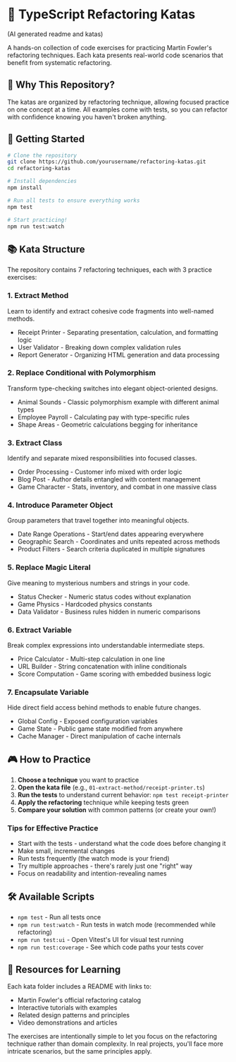 # 🔧 TypeScript Refactoring Katas

(AI generated readme and katas)

A hands-on collection of code exercises for practicing Martin Fowler's refactoring techniques. Each kata presents real-world code scenarios that benefit from systematic refactoring.

## 🎯 Why This Repository?

The katas are organized by refactoring technique, allowing focused practice on one concept at a time. All examples come with tests, so you can refactor with confidence knowing you haven't broken anything.

## 🚀 Getting Started

```bash
# Clone the repository
git clone https://github.com/yourusername/refactoring-katas.git
cd refactoring-katas

# Install dependencies
npm install

# Run all tests to ensure everything works
npm test

# Start practicing!
npm run test:watch
```

## 📚 Kata Structure

The repository contains 7 refactoring techniques, each with 3 practice exercises:

### 1. **Extract Method**

Learn to identify and extract cohesive code fragments into well-named methods.

- Receipt Printer - Separating presentation, calculation, and formatting logic
- User Validator - Breaking down complex validation rules
- Report Generator - Organizing HTML generation and data processing

### 2. **Replace Conditional with Polymorphism**

Transform type-checking switches into elegant object-oriented designs.

- Animal Sounds - Classic polymorphism example with different animal types
- Employee Payroll - Calculating pay with type-specific rules
- Shape Areas - Geometric calculations begging for inheritance

### 3. **Extract Class**

Identify and separate mixed responsibilities into focused classes.

- Order Processing - Customer info mixed with order logic
- Blog Post - Author details entangled with content management
- Game Character - Stats, inventory, and combat in one massive class

### 4. **Introduce Parameter Object**

Group parameters that travel together into meaningful objects.

- Date Range Operations - Start/end dates appearing everywhere
- Geographic Search - Coordinates and units repeated across methods
- Product Filters - Search criteria duplicated in multiple signatures

### 5. **Replace Magic Literal**

Give meaning to mysterious numbers and strings in your code.

- Status Checker - Numeric status codes without explanation
- Game Physics - Hardcoded physics constants
- Data Validator - Business rules hidden in numeric comparisons

### 6. **Extract Variable**

Break complex expressions into understandable intermediate steps.

- Price Calculator - Multi-step calculation in one line
- URL Builder - String concatenation with inline conditionals
- Score Computation - Game scoring with embedded business logic

### 7. **Encapsulate Variable**

Hide direct field access behind methods to enable future changes.

- Global Config - Exposed configuration variables
- Game State - Public game state modified from anywhere
- Cache Manager - Direct manipulation of cache internals

## 🎮 How to Practice

1. **Choose a technique** you want to practice
2. **Open the kata file** (e.g., `01-extract-method/receipt-printer.ts`)
3. **Run the tests** to understand current behavior: `npm test receipt-printer`
4. **Apply the refactoring** technique while keeping tests green
5. **Compare your solution** with common patterns (or create your own!)

### Tips for Effective Practice

- Start with the tests - understand what the code does before changing it
- Make small, incremental changes
- Run tests frequently (the watch mode is your friend)
- Try multiple approaches - there's rarely just one "right" way
- Focus on readability and intention-revealing names

## 🛠️ Available Scripts

- `npm test` - Run all tests once
- `npm run test:watch` - Run tests in watch mode (recommended while refactoring)
- `npm run test:ui` - Open Vitest's UI for visual test running
- `npm run test:coverage` - See which code paths your tests cover

## 📖 Resources for Learning

Each kata folder includes a README with links to:

- Martin Fowler's official refactoring catalog
- Interactive tutorials with examples
- Related design patterns and principles
- Video demonstrations and articles

The exercises are intentionally simple to let you focus on the refactoring technique rather than domain complexity. In real projects, you'll face more intricate scenarios, but the same principles apply.
